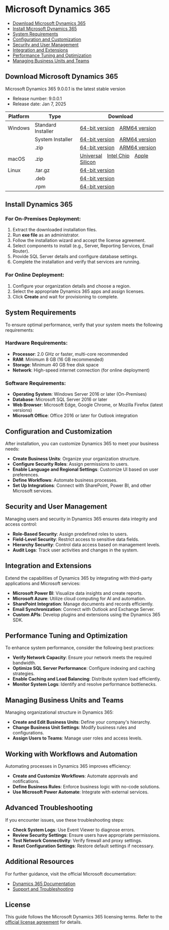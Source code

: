 # Microsoft Dynamics 365

- [Download Microsoft Dynamics 365](#download-microsoft-dynamics-365)
- [Install Microsoft Dynamics 365](#install-microsoft-dynamics-365)
- [System Requirements](#system-requirements)
- [Configuration and Customization](#configuration-and-customization)
- [Security and User Management](#security-and-user-management)
- [Integration and Extensions](#integration-and-extensions)
- [Performance Tuning and Optimization](#performance-tuning-and-optimization)
- [Managing Business Units and Teams](#managing-business-units-and-teams)

## Download Microsoft Dynamics 365
Microsoft Dynamics 365 9.0.0.1 is the latest stable version

*   Release number: 9.0.0.1
*   Release date: Jan 7, 2025

| Platform | Type             | Download                                                                                                                                                                                                                             |
| -------- | ---------------- | -------------------------------------------------------------------------------------------------------------------------------------------------------------------------------------------------------------------------------------- |
| Windows  | Standard Installer   | [64-bit version](*) [ARM64 version](*)                                                                                          |
|          | System Installer | [64-bit version](*) [ARM64 version](*)                                                                                        |
|          | .zip             | [64-bit version](*) [ARM64 version](*)                                                                                          |
| macOS    | .zip             | [Universal](*) [Intel Chip](*) [Apple Silicon](*) |
| Linux    | .tar.gz          | [64-bit version](*)                                                                                                                                                                 |
|          | .deb             | [64-bit version](*)                                                                                                                                                               |
|          | .rpm             | [64-bit version](*)              


## Install Dynamics 365

### For On-Premises Deployment:
1. Extract the downloaded installation files.
2. Run **exe file** as an administrator.
3. Follow the installation wizard and accept the license agreement.
4. Select components to install (e.g., Server, Reporting Services, Email Router).
5. Provide SQL Server details and configure database settings.
6. Complete the installation and verify that services are running.

### For Online Deployment:
1. Configure your organization details and choose a region.
2. Select the appropriate Dynamics 365 apps and assign licenses.
3. Click **Create** and wait for provisioning to complete.

## System Requirements
To ensure optimal performance, verify that your system meets the following requirements:

### Hardware Requirements:
- **Processor**: 2.0 GHz or faster, multi-core recommended
- **RAM**: Minimum 8 GB (16 GB recommended)
- **Storage**: Minimum 40 GB free disk space
- **Network**: High-speed internet connection (for online deployment)

### Software Requirements:
- **Operating System**: Windows Server 2016 or later (On-Premises)
- **Database**: Microsoft SQL Server 2016 or later
- **Web Browser**: Microsoft Edge, Google Chrome, or Mozilla Firefox (latest versions)
- **Microsoft Office**: Office 2016 or later for Outlook integration

## Configuration and Customization
After installation, you can customize Dynamics 365 to meet your business needs:

- **Create Business Units**: Organize your organization structure.
- **Configure Security Roles**: Assign permissions to users.
- **Enable Language and Regional Settings**: Customize UI based on user preferences.
- **Define Workflows**: Automate business processes.
- **Set Up Integrations**: Connect with SharePoint, Power BI, and other Microsoft services.

## Security and User Management
Managing users and security in Dynamics 365 ensures data integrity and access control:

- **Role-Based Security**: Assign predefined roles to users.
- **Field-Level Security**: Restrict access to sensitive data fields.
- **Hierarchy Security**: Control data access based on management levels.
- **Audit Logs**: Track user activities and changes in the system.

## Integration and Extensions
Extend the capabilities of Dynamics 365 by integrating with third-party applications and Microsoft services:

- **Microsoft Power BI**: Visualize data insights and create reports.
- **Microsoft Azure**: Utilize cloud computing for AI and automation.
- **SharePoint Integration**: Manage documents and records efficiently.
- **Email Synchronization**: Connect with Outlook and Exchange Server.
- **Custom APIs**: Develop plugins and extensions using the Dynamics 365 SDK.

## Performance Tuning and Optimization
To enhance system performance, consider the following best practices:

- **Verify Network Capacity**: Ensure your network meets the required bandwidth.
- **Optimize SQL Server Performance**: Configure indexing and caching strategies.
- **Enable Caching and Load Balancing**: Distribute system load efficiently.
- **Monitor System Logs**: Identify and resolve performance bottlenecks.

## Managing Business Units and Teams
Managing organizational structure in Dynamics 365:

- **Create and Edit Business Units**: Define your company's hierarchy.
- **Change Business Unit Settings**: Modify business rules and configurations.
- **Assign Users to Teams**: Manage user roles and access levels.

## Working with Workflows and Automation
Automating processes in Dynamics 365 improves efficiency:

- **Create and Customize Workflows**: Automate approvals and notifications.
- **Define Business Rules**: Enforce business logic with no-code solutions.
- **Use Microsoft Power Automate**: Integrate with external services.

## Advanced Troubleshooting
If you encounter issues, use these troubleshooting steps:

- **Check System Logs**: Use Event Viewer to diagnose errors.
- **Review Security Settings**: Ensure users have appropriate permissions.
- **Test Network Connectivity**: Verify firewall and proxy settings.
- **Reset Configuration Settings**: Restore default settings if necessary.

## Additional Resources
For further guidance, visit the official Microsoft documentation:
- [Dynamics 365 Documentation](https://learn.microsoft.com/en-us/dynamics365/)
- [Support and Troubleshooting](https://support.microsoft.com/en-us/dynamics365)

## License
This guide follows the Microsoft Dynamics 365 licensing terms. Refer to the [official license agreement](https://www.microsoft.com/en-us/licensing/) for details.
